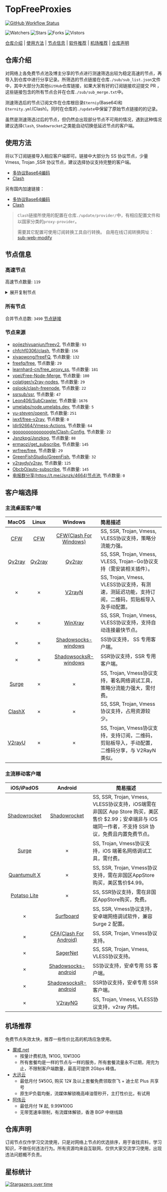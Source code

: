 # TopFreeProxies
[![GitHub Workflow Status](https://img.shields.io/github/workflow/status/alanbobs999/topfreeproxies/sub_merge?label=sub_merge)](https://github.com/alanbobs999/TopFreeProxies/actions/workflows/sub_merge.yml) 

![Watchers](https://img.shields.io/github/watchers/alanbobs999/topfreeproxies) ![Stars](https://img.shields.io/github/stars/alanbobs999/topfreeproxies) ![Forks](https://img.shields.io/github/forks/alanbobs999/topfreeproxies) ![Vistors](https://visitor-badge.laobi.icu/badge?page_id=alanbobs999.topfreeproxies)

[仓库介绍](https://github.com/alanbobs999/TopFreeProxies#仓库介绍) | [使用方法](https://github.com/alanbobs999/TopFreeProxies#使用方法) | [节点信息](https://github.com/alanbobs999/TopFreeProxies#节点信息) | [软件推荐](https://github.com/alanbobs999/TopFreeProxies#客户端选择) | [机场推荐](https://github.com/alanbobs999/TopFreeProxies#机场推荐) | [仓库声明](https://github.com/alanbobs999/TopFreeProxies#仓库声明)

## 仓库介绍
对网络上各免费节点池及博主分享的节点进行测速筛选出较为稳定高速的节点，再导入到仓库中进行分享记录。所筛选的节点链接在仓库`./sub/sub_list.json`文件中，其中大部分为其他`GitHub`仓库链接，如果大家有好的订阅链接欢迎提交 PR ，这些链接包含的所有节点合并在仓库`./sub/sub_merge.txt`中。

测速筛选后的节点订阅文件在仓库根目录`Eterniy`(Base64)和`Eternity.yml`(Clash)。同时在仓库的`./update`中保留了原始节点链接的的记录。

虽然是测速筛选过后的节点，但仍然会出现部分节点不可用的情况，遇到这种情况建议选择`Clash`, `Shadowrocket`之类能自动切换低延迟节点的客户端。

## 使用方法
将以下订阅链接导入相应客户端即可。链接中大部分为 SS 协议节点，少量 Vmess, Trojan ,SSR 协议节点，建议选择协议支持完整的客户端。

- [多协议Base64编码](https://raw.githubusercontent.com/alanbobs999/TopFreeProxies/master/Eternity)
- [Clash](https://raw.githubusercontent.com/alanbobs999/TopFreeProxies/master/Eternity.yml)

另有国内加速链接：

- [多协议Base64编码](https://raw.fastgit.org/alanbobs999/TopFreeProxies/master/Eternity)
- [Clash](https://raw.fastgit.org/alanbobs999/TopFreeProxies/master/Eternity.yml)

>`Clash`链接所使用的配置在仓库`./update/provider/`中，有相应配置文件和以国家分类的`proxy-provider`。
>
>需要其它配置可使用订阅转换工具自行转换。
>自用在线订阅转换网址：[sub-web-modify](https://sub.v1.mk/)

## 节点信息
### 高速节点
高速节点数量: `119`
<details>
  <summary>展开复制节点</summary>

    vmess://ew0KICAidiI6ICIyIiwNCiAgInBzIjogIkBTU1JTVUItVjA0LeS7mOi0ueaOqOiNkDpzdW8ueXQvc3Nyc3ViIiwNCiAgImFkZCI6ICIxMDQuMTY2LjEzNS4xMCIsDQogICJwb3J0IjogIjQ0MyIsDQogICJpZCI6ICJhYmE1MGRkNC01NDg0LTNiMDUtYjE0YS00NjYxY2FmODYyZDUiLA0KICAiYWlkIjogIjQiLA0KICAic2N5IjogImF1dG8iLA0KICAibmV0IjogIndzIiwNCiAgInR5cGUiOiAibm9uZSIsDQogICJob3N0IjogImFoZGFlcGg4LmNvbSIsDQogICJwYXRoIjogIi93cyIsDQogICJ0bHMiOiAidGxzIiwNCiAgInNuaSI6ICIiDQp9
    vmess://ew0KICAidiI6ICIyIiwNCiAgInBzIjogIkBTU1JTVUItVjE1LeS7mOi0ueaOqOiNkDpzdW8ueXQvc3Nyc3ViIiwNCiAgImFkZCI6ICJhaGRhZXBoOC5jb20iLA0KICAicG9ydCI6ICI0NDMiLA0KICAiaWQiOiAiYWJhNTBkZDQtNTQ4NC0zYjA1LWIxNGEtNDY2MWNhZjg2MmQ1IiwNCiAgImFpZCI6ICI0IiwNCiAgInNjeSI6ICJhdXRvIiwNCiAgIm5ldCI6ICJ3cyIsDQogICJ0eXBlIjogIm5vbmUiLA0KICAiaG9zdCI6ICJhaGRhZXBoOC5jb20iLA0KICAicGF0aCI6ICIvd3MiLA0KICAidGxzIjogInRscyIsDQogICJzbmkiOiAiIg0KfQ==
    vmess://ew0KICAidiI6ICIyIiwNCiAgInBzIjogIkBTU1JTVUIt5L+E572X5pavVjAxLeS7mOi0ueaOqOiNkDpkbGoudGYvc3Nyc3ViIiwNCiAgImFkZCI6ICJ2MS5zc3JzdWIuY29tIiwNCiAgInBvcnQiOiAiODQ0MyIsDQogICJpZCI6ICJiN2M3MGRmMy1mOTJmLTQ4MDAtYThlMS02N2U2ZGM4MzMyNTYiLA0KICAiYWlkIjogIjAiLA0KICAic2N5IjogImF1dG8iLA0KICAibmV0IjogIndzIiwNCiAgInR5cGUiOiAibm9uZSIsDQogICJob3N0IjogInYxLnNzcnN1Yi5jb20iLA0KICAicGF0aCI6ICIvc3Nyc3ViIiwNCiAgInRscyI6ICJ0bHMiLA0KICAic25pIjogIiINCn0=
    vmess://ew0KICAidiI6ICIyIiwNCiAgInBzIjogIkBTU1JTVUIt5L+E572X5pavVjAzLeS7mOi0ueaOqOiNkDpkbGoudGYvc3Nyc3ViIiwNCiAgImFkZCI6ICJ2My5zc3JzdWIuY29tIiwNCiAgInBvcnQiOiAiODQ0MyIsDQogICJpZCI6ICJiN2M3MGRmMy1mOTJmLTQ4MDAtYThlMS02N2U2ZGM4MzMyNTYiLA0KICAiYWlkIjogIjAiLA0KICAic2N5IjogImF1dG8iLA0KICAibmV0IjogIndzIiwNCiAgInR5cGUiOiAibm9uZSIsDQogICJob3N0IjogInYzLnNzcnN1Yi5jb20iLA0KICAicGF0aCI6ICIvc3Nyc3ViIiwNCiAgInRscyI6ICJ0bHMiLA0KICAic25pIjogIiINCn0=
    trojan://5d1ab994-348c-3a3e-8947-ce7e9dfeee25@s1.lg-blpop.wds-dsa.com:19700?allowInsecure=0&sni=download.soloxxy.com#%3cabout%3a%40freeyule%3e
    vmess://ew0KICAidiI6ICIyIiwNCiAgInBzIjogIjhkdS5zaG9wIiwNCiAgImFkZCI6ICJ2NS5zc3JzdWIuY29tIiwNCiAgInBvcnQiOiAiODQ0MyIsDQogICJpZCI6ICJiN2M3MGRmMy1mOTJmLTQ4MDAtYThlMS02N2U2ZGM4MzMyNTYiLA0KICAiYWlkIjogIjAiLA0KICAic2N5IjogImF1dG8iLA0KICAibmV0IjogIndzIiwNCiAgInR5cGUiOiAibm9uZSIsDQogICJob3N0IjogInY1LnNzcnN1Yi5jb20iLA0KICAicGF0aCI6ICIvc3Nyc3ViIiwNCiAgInRscyI6ICJ0bHMiLA0KICAic25pIjogIiINCn0=
    vmess://ew0KICAidiI6ICIyIiwNCiAgInBzIjogIjhkdS5zaG9wIiwNCiAgImFkZCI6ICJoYXguaGF4MDEudGsiLA0KICAicG9ydCI6ICI0NDMiLA0KICAiaWQiOiAiZTJlMDczY2UtYzFkNC00M2VkLTg5ZjUtY2E5Nzg1MDc1NDhhIiwNCiAgImFpZCI6ICIwIiwNCiAgInNjeSI6ICJhdXRvIiwNCiAgIm5ldCI6ICJ3cyIsDQogICJ0eXBlIjogIm5vbmUiLA0KICAiaG9zdCI6ICJoYXguaGF4MDEudGsiLA0KICAicGF0aCI6ICIvIiwNCiAgInRscyI6ICJ0bHMiLA0KICAic25pIjogIiINCn0=
    trojan://5d1ab994-348c-3a3e-8947-ce7e9dfeee25@s1.lg-blpop.wds-dsa.com:19601?allowInsecure=0&sni=download.soloxxy.com#America+02
    trojan://36ebefac5a3ef0-b4ab-11eb-b65e-1239d0255272@ca-trojan.bonds.id:443?allowInsecure=1#CA-Openit.ml
    ss://YWVzLTI1Ni1jZmI6S25KR2FkM0ZxVHZqcWJhWA@185.126.116.125:9014#CH-Openit.ml
    ss://Y2hhY2hhMjAtaWV0Zi1wb2x5MTMwNTpvcTdIc3gwMEc0@hk-s-route.teacher2060.com:603#CN_8du.shop
    ss://Y2hhY2hhMjAtaWV0Zi1wb2x5MTMwNTpvcTdIc3gwMEc0@jp-s-route.teacher2060.com:601#CN_8du.shop
    ss://YWVzLTEyOC1jZmI6UWF6RWRjVGdiMTU5QCQq@14.29.124.168:25256#CN_8du.shop
    ss://YWVzLTEyOC1jZmI6UWF6RWRjVGdiMTU5QCQq@14.29.124.168:25218#CN_8du.shop
    ss://YWVzLTEyOC1jZmI6UWF6RWRjVGdiMTU5QCQq@14.29.124.168:25266#CN_8du.shop
    ss://YWVzLTEyOC1jZmI6UWF6RWRjVGdiMTU5QCQq@14.29.124.168:25210#CN_8du.shop
    ss://Y2hhY2hhMjAtaWV0Zi1wb2x5MTMwNTpvcTdIc3gwMEc0@sg-s-route.teacher2060.com:602#CN_8du.shop
    ss://YWVzLTEyOC1jZmI6UWF6RWRjVGdiMTU5QCQq@14.29.124.168:25220#CN_8du.shop
    ss://YWVzLTEyOC1jZmI6UWF6RWRjVGdiMTU5QCQq@14.29.124.168:25252#CN_8du.shop
    ss://YWVzLTEyOC1jZmI6UWF6RWRjVGdiMTU5QCQq@14.29.124.168:25279#CN_8du.shop
    trojan://a170b44c2dfac9e6@106.75.233.91:3389?allowInsecure=1#CN_8du.shop
    trojan://a170b44c2dfac9e6@106.75.154.24:3389?allowInsecure=1#CN_8du.shop
    trojan://a170b44c2dfac9e6@120.232.192.250:3384?allowInsecure=1#CN_8du.shop
    trojan://a170b44c2dfac9e6@123.59.87.29:3389?allowInsecure=1#CN_8du.shop
    trojan://a170b44c2dfac9e6@106.75.168.104:3389?allowInsecure=1#CN_8du.shop
    trojan://a170b44c2dfac9e6@120.132.50.158:3389?allowInsecure=1#CN_8du.shop
    trojan://316b40c0-0dab-4ea1-9666-ac1658b033b2@s1.upyun.online:12340?allowInsecure=1#CN_8du.shop
    trojan://edf497f40f71aeeb@117.50.106.86:3389?allowInsecure=1#CN_8du.shop
    trojan://a170b44c2dfac9e6@123.59.72.193:3389?allowInsecure=1#CN_8du.shop
    trojan://5d1ab994-348c-3a3e-8947-ce7e9dfeee25@s1.lg-blpop.wds-dsa.com:19710?allowInsecure=1&sni=download.soloxxy.com#CN-Openit.ml
    ss://YWVzLTEyOC1jZmI6UWF6RWRjVGdiMTU5QCQq@14.29.124.168:25217#CN-Openit.ml
    vmess://ew0KICAidiI6ICIyIiwNCiAgInBzIjogIkNOLU9wZW5pdC5tbCIsDQogICJhZGQiOiAiNDkuMjM0LjE1OC4xNCIsDQogICJwb3J0IjogIjEwOTA5IiwNCiAgImlkIjogImMzMDgyZTZmLTM3YjItNDFiNi1iNDBhLTEwNjNiYzhlMjg1MyIsDQogICJhaWQiOiAiMCIsDQogICJzY3kiOiAiYXV0byIsDQogICJuZXQiOiAidGNwIiwNCiAgInR5cGUiOiAibm9uZSIsDQogICJob3N0IjogInNuaS5nenkwMDIueHl6IiwNCiAgInBhdGgiOiAiLyIsDQogICJ0bHMiOiAiIiwNCiAgInNuaSI6ICIiDQp9
    vmess://ew0KICAidiI6ICIyIiwNCiAgInBzIjogIkNOLU9wZW5pdC5tbCIsDQogICJhZGQiOiAiMTE5LjE0Ny4yMC4yMzYiLA0KICAicG9ydCI6ICIzODcwMSIsDQogICJpZCI6ICI3OTM4NjY4NS0xNmRhLTMyN2MtOWUxNC1hYTZkNzAyZDg2YmMiLA0KICAiYWlkIjogIjEiLA0KICAic2N5IjogImF1dG8iLA0KICAibmV0IjogIndzIiwNCiAgInR5cGUiOiAibm9uZSIsDQogICJob3N0IjogImluZ3Jlc3MtaTEub25lYm94Ni5vcmciLA0KICAicGF0aCI6ICIvaGxzL2NjdHY1cGhkLm0zdTgiLA0KICAidGxzIjogIiIsDQogICJzbmkiOiAiIg0KfQ==
    ss://YWVzLTEyOC1nY206MTJlOWY1ZjgtZTA4Ny00ZGZiLThjYWItZmU4ZjAyZTUzYzVk@centralchina1.cloudlink123.com:37003#CN-Openit.ml
    trojan://SfobRIcergHchqBFzzua@hk-hkg-shhk-001-tr.cdn.savoy.click:20089?allowInsecure=1#CN-Openit.ml
    trojan://5d1ab994-348c-3a3e-8947-ce7e9dfeee25@s1.lg-blpop.wds-dsa.com:19606?allowInsecure=1&sni=download.soloxxy.com#CN-Openit.ml
    ss://YWVzLTI1Ni1jZmI6WnBORERLUnU5TWFnTnZhZg@152.89.210.84:9015#-GB-0415-%e6%81%a2%e5%a4%8d%e6%9b%b4%e6%96%b0
    ss://YWVzLTI1Ni1jZmI6OVh3WXlac0s4U056UUR0WQ@152.89.210.84:9059#-GB-0415-%e6%81%a2%e5%a4%8d%e6%9b%b4%e6%96%b0
    ss://YWVzLTI1Ni1jZmI6Qk5tQVhYeEFIWXBUUmR6dQ@152.89.210.84:9020#-GB-0415-%e6%81%a2%e5%a4%8d%e6%9b%b4%e6%96%b0
    trojan://283695dc-fcc8-11ea-8684-f23c913c8d2b@api.tcpbbr.net:443?allowInsecure=1#HK-Openit.ml
    trojan://5a3d9b78-cb5b-11ea-82ef-f23c9164ca5d@ssl.tcpbbr.net:443?allowInsecure=1#HK-Openit.ml
    trojan://3b43ffda-8b5c-3480-87f9-d4b069d7457a@s47.s2022.xyz:23498?allowInsecure=1#HK-Openit.ml
    trojan://3b43ffda-8b5c-3480-87f9-d4b069d7457a@s255.s2022.xyz:28420?allowInsecure=1#HK-Openit.ml
    trojan://5c7b33c6-6d83-11eb-b77b-f23c913c8d2b@api.tcpbbr.net:443?allowInsecure=1#HK-Openit.ml
    trojan://5d1ab994-348c-3a3e-8947-ce7e9dfeee25@s1.lg-blpop.wds-dsa.com:19701?allowInsecure=0&sni=download.soloxxy.com#Hong+Kong+02
    trojan://5d1ab994-348c-3a3e-8947-ce7e9dfeee25@s1.lg-blpop.wds-dsa.com:19702?allowInsecure=0&sni=download.soloxxy.com#Hong+Kong+03
    trojan://8d4ab0f0-79be-11eb-be0b-1239d0255272@id2-trojan.bonds.id:443?allowInsecure=1#ID-Openit.ml
    trojan://5d1ab994-348c-3a3e-8947-ce7e9dfeee25@s1.lg-blpop.wds-dsa.com:19607?allowInsecure=0&sni=download.soloxxy.com#Japan+03
    trojan://share.mjj-home.com@tw.softbank.mjj-home.com:443?allowInsecure=1#JP-Openit.ml
    trojan://82a115db-6e59-4319-9730-8f5638908d59YWVzLTI1Ni1nY2023115_5a451f03@tky3.ssgnode.ga:443?allowInsecure=1#JP-Openit.ml
    trojan://bcYWVzLTI1Ni1nY206Q1VuZFNabll23115_5a451f03@tky3.ssgnode.ga:443?allowInsecure=1&sni=tky3.ssgnode.ga#JP-Openit.ml
    trojan://7x42LetRa0@106.180.225.69:1443?allowInsecure=1#JP-Openit.ml
    trojan://lWNFc1RmRBNk5NQU5KSnga3fa58ac5a3ef0-b4ab-11eb-b65e-1239d0255272@tky3.ssgnode.ga:443?allowInsecure=1#JP-Openit.ml
    trojan://9c822f05-cfdc-479a-9534-60f3d4127435@jgwcc2.gaox.ml:443?allowInsecure=1&sni=jgwcc2.gaox.ml#KR-Openit.ml
    ssr://MjEzLjE4My41My4yMDA6OTAxNTpvcmlnaW46YWVzLTI1Ni1jZmI6cGxhaW46V25CT1JFUkxVblU1VFdGblRuWmhaZy8_cmVtYXJrcz1URlJmT1RZeUlIdzFNaTQwTVUxaSZwcm90b3BhcmFtPSZvYmZzcGFyYW09Jmdyb3VwPVUxTlNVSEp2ZG1sa1pYSQ
    ssr://MjEzLjE4My41My4yMDA6OTA4ODpvcmlnaW46YWVzLTI1Ni1jZmI6cGxhaW46WmpodWNFdG5UbnBrYTNOek1ubDBiZy8_cmVtYXJrcz1URlJmT1RjNElIdzFOUzQyTmsxaSZwcm90b3BhcmFtPSZvYmZzcGFyYW09Jmdyb3VwPVUxTlNVSEp2ZG1sa1pYSQ
    ssr://MjEzLjE4My41My4xNzc6OTAwODpvcmlnaW46YWVzLTI1Ni1jZmI6cGxhaW46ZVRsV1ZWSjVUbnBLVjA1U1dVVkhVUS8_cmVtYXJrcz1URlJmT1RnM0lIdzFNeTR5TTAxaSZwcm90b3BhcmFtPSZvYmZzcGFyYW09Jmdyb3VwPVUxTlNVSEp2ZG1sa1pYSQ
    ss://YWVzLTI1Ni1jZmI6WkVUNTlMRjZEdkNDOEtWdA@213.183.51.172:9005#-NL-0416%e8%8a%82%e7%82%b9+14%3a00-1
    ss://YWVzLTI1Ni1jZmI6ZGFGWWFncURkQmRBNlZUWA@213.183.51.172:9073#-NL-0416%e8%8a%82%e7%82%b9+14%3a00-15
    ss://YWVzLTI1Ni1jZmI6VWtYUnNYdlI2YnVETUcyWQ@213.183.51.171:9001#-NL-0416%e8%8a%82%e7%82%b9+14%3a00-2
    ss://YWVzLTI1Ni1jZmI6cnBnYk5uVTlyRERVNGFXWg@213.183.51.171:9094#-NL-0416%e8%8a%82%e7%82%b9+14%3a00-20
    ss://YWVzLTI1Ni1jZmI6YmY3djMzNEtLRFYzWURoSA@213.183.51.171:9070#-NL-0416%e8%8a%82%e7%82%b9+14%3a00-36
    ss://YWVzLTI1Ni1jZmI6RVhOM1MzZVFwakU3RUp1OA@213.183.51.172:9027#-NL-0416%e8%8a%82%e7%82%b9+14%3a00-5
    ss://YWVzLTI1Ni1jZmI6dWVMWFZrdmg0aGNraEVyUQ@213.183.51.172:9060#-NL-0416%e8%8a%82%e7%82%b9+14%3a00-51
    ss://YWVzLTI1Ni1jZmI6QndjQVVaazhoVUZBa0RHTg@213.183.51.171:9031#-NL-0416%e8%8a%82%e7%82%b9+14%3a00-64
    ss://YWVzLTI1Ni1jZmI6VTZxbllSaGZ5RG1uOHNnbg@217.30.10.67:9041#PL_8du.shop
    ss://YWVzLTI1Ni1jZmI6YmY3djMzNEtLRFYzWURoSA@217.30.10.68:9070#PL_8du.shop
    ss://YWVzLTI1Ni1jZmI6YUxwUXRmRVplNDQ1UXlIaw@217.30.10.68:9098#PL_8du.shop
    ss://YWVzLTI1Ni1jZmI6Qk5tQVhYeEFIWXBUUmR6dQ@217.30.10.65:9020#PL_8du.shop
    vmess://ew0KICAidiI6ICIyIiwNCiAgInBzIjogIlJlbGF5X/Cfh6jwn4ezQ04t8J+HqPCfh6ZDQV8xMCIsDQogICJhZGQiOiAiaW4tdjEuc2RnZG4uY29tIiwNCiAgInBvcnQiOiAiNTAyMDUiLA0KICAiaWQiOiAiYjE0NzhlMjQtNDkxNi0zYWJlLThmMTctMTU5MzEwMTJlY2JlIiwNCiAgImFpZCI6ICIxIiwNCiAgInNjeSI6ICJhdXRvIiwNCiAgIm5ldCI6ICJ3cyIsDQogICJ0eXBlIjogIm5vbmUiLA0KICAiaG9zdCI6ICJ0ZWxlZ3JhbS5jaGFubmVsLnJpcGFvamllZGlhbiIsDQogICJwYXRoIjogIi9obHMvY2N0djVwaGQubTN1OCIsDQogICJ0bHMiOiAiIiwNCiAgInNuaSI6ICIiDQp9
    vmess://ew0KICAidiI6ICIyIiwNCiAgInBzIjogIlJlbGF5X/Cfh6jwn4ezQ04t8J+HqPCfh6ZDQV8xMyIsDQogICJhZGQiOiAiaW4tdjEuc2RnZG4uY29tIiwNCiAgInBvcnQiOiAiNTAyMDYiLA0KICAiaWQiOiAiYjE0NzhlMjQtNDkxNi0zYWJlLThmMTctMTU5MzEwMTJlY2JlIiwNCiAgImFpZCI6ICIxIiwNCiAgInNjeSI6ICJhdXRvIiwNCiAgIm5ldCI6ICJ3cyIsDQogICJ0eXBlIjogIm5vbmUiLA0KICAiaG9zdCI6ICJ0ZWxlZ3JhbS5jaGFubmVsLnAycHNoYXJpbmciLA0KICAicGF0aCI6ICIvaGxzL2NjdHY1cGhkLm0zdTgiLA0KICAidGxzIjogIiIsDQogICJzbmkiOiAiIg0KfQ==
    vmess://ew0KICAidiI6ICIyIiwNCiAgInBzIjogIlJlbGF5X/Cfh6jwn4ezQ04t8J+HqPCfh6ZDQV8xMyIsDQogICJhZGQiOiAiaW4tdjEuc2RnZG4uY29tIiwNCiAgInBvcnQiOiAiNTAyMDciLA0KICAiaWQiOiAiYjE0NzhlMjQtNDkxNi0zYWJlLThmMTctMTU5MzEwMTJlY2JlIiwNCiAgImFpZCI6ICIxIiwNCiAgInNjeSI6ICJhdXRvIiwNCiAgIm5ldCI6ICJ3cyIsDQogICJ0eXBlIjogIm5vbmUiLA0KICAiaG9zdCI6ICJpbi12MS5zZGdkbi5jb20iLA0KICAicGF0aCI6ICIvaGxzL2NjdHY1cGhkLm0zdTgiLA0KICAidGxzIjogIiIsDQogICJzbmkiOiAiIg0KfQ==
    vmess://ew0KICAidiI6ICIyIiwNCiAgInBzIjogIlJlbGF5X/Cfh6jwn4ezQ04t8J+HqPCfh6ZDQV8xNyIsDQogICJhZGQiOiAiaW4tdjEuc2RnZG4uY29tIiwNCiAgInBvcnQiOiAiNTA3MDEiLA0KICAiaWQiOiAiYjE0NzhlMjQtNDkxNi0zYWJlLThmMTctMTU5MzEwMTJlY2JlIiwNCiAgImFpZCI6ICIxIiwNCiAgInNjeSI6ICJhdXRvIiwNCiAgIm5ldCI6ICJ3cyIsDQogICJ0eXBlIjogIm5vbmUiLA0KICAiaG9zdCI6ICJ0ZWxlZ3JhbS5jaGFubmVsLnJpcGFvamllZGlhbiIsDQogICJwYXRoIjogIi9obHMvY2N0djVwaGQubTN1OCIsDQogICJ0bHMiOiAiIiwNCiAgInNuaSI6ICIiDQp9
    vmess://ew0KICAidiI6ICIyIiwNCiAgInBzIjogIlJlbGF5X/Cfh6jwn4ezQ04t8J+HuvCfh7hVU18xMCIsDQogICJhZGQiOiAiaW4tdjEuc2RnZG4uY29tIiwNCiAgInBvcnQiOiAiNTA0MDEiLA0KICAiaWQiOiAiYjE0NzhlMjQtNDkxNi0zYWJlLThmMTctMTU5MzEwMTJlY2JlIiwNCiAgImFpZCI6ICIxIiwNCiAgInNjeSI6ICJhdXRvIiwNCiAgIm5ldCI6ICJ3cyIsDQogICJ0eXBlIjogIm5vbmUiLA0KICAiaG9zdCI6ICJpbi12MS5zZGdkbi5jb20iLA0KICAicGF0aCI6ICIvaGxzL2NjdHY1cGhkLm0zdTgiLA0KICAidGxzIjogIiIsDQogICJzbmkiOiAiIg0KfQ==
    vmess://ew0KICAidiI6ICIyIiwNCiAgInBzIjogIlJlbGF5X+e+juWbvS1fMjA2MSIsDQogICJhZGQiOiAiMTM4LjE5Ny4yMzYuNzciLA0KICAicG9ydCI6ICI0NDMiLA0KICAiaWQiOiAiMzU3OTQzNmMtYjM3ZS0xMWViLTg1MjktMDI0MmFjMTMwMDAzIiwNCiAgImFpZCI6ICIwIiwNCiAgInNjeSI6ICJhdXRvIiwNCiAgIm5ldCI6ICJ3cyIsDQogICJ0eXBlIjogIm5vbmUiLA0KICAiaG9zdCI6ICIxMzguMTk3LjIzNi43NyIsDQogICJwYXRoIjogIi9yYXkiLA0KICAidGxzIjogInRscyIsDQogICJzbmkiOiAiIg0KfQ==
    vmess://ew0KICAidiI6ICIyIiwNCiAgInBzIjogIlJlbGF5X+e+juWbvS1fMjI5MCIsDQogICJhZGQiOiAiMTcyLjY3LjY4LjU4IiwNCiAgInBvcnQiOiAiNDQzIiwNCiAgImlkIjogImYyZjU3OGU0LTY5MmQtNDBiNS1hZjk5LTlmMWRkNzEyZWIzMiIsDQogICJhaWQiOiAiMCIsDQogICJzY3kiOiAiYXV0byIsDQogICJuZXQiOiAid3MiLA0KICAidHlwZSI6ICJub25lIiwNCiAgImhvc3QiOiAieGMxLnYycmllLnBwLnVhIiwNCiAgInBhdGgiOiAiL3NodWllciIsDQogICJ0bHMiOiAidGxzIiwNCiAgInNuaSI6ICIiDQp9
    vmess://ew0KICAidiI6ICIyIiwNCiAgInBzIjogIlJlbGF5X+aWsOWKoOWdoS1fODcwIiwNCiAgImFkZCI6ICIxMjguMTk5LjEzMS45MSIsDQogICJwb3J0IjogIjQxOTc2IiwNCiAgImlkIjogIjVkYjA3YmQwLWUzOTItNDVhNC1hZDczLTQ2NjNiNGI1OTE1NSIsDQogICJhaWQiOiAiMCIsDQogICJzY3kiOiAiYXV0byIsDQogICJuZXQiOiAid3MiLA0KICAidHlwZSI6ICJub25lIiwNCiAgImhvc3QiOiAiIiwNCiAgInBhdGgiOiAiLyIsDQogICJ0bHMiOiAiIiwNCiAgInNuaSI6ICIiDQp9
    vmess://ew0KICAidiI6ICIyIiwNCiAgInBzIjogIlJlbGF5X+S4reWbvS3liqDmi7/lpKdfNDgyIiwNCiAgImFkZCI6ICJpbi12MS5zZGdkbi5jb20iLA0KICAicG9ydCI6ICI1MDcwMSIsDQogICJpZCI6ICJiMTQ3OGUyNC00OTE2LTNhYmUtOGYxNy0xNTkzMTAxMmVjYmUiLA0KICAiYWlkIjogIjEiLA0KICAic2N5IjogImF1dG8iLA0KICAibmV0IjogIndzIiwNCiAgInR5cGUiOiAibm9uZSIsDQogICJob3N0IjogImluLXYxLnNkZ2RuLmNvbSIsDQogICJwYXRoIjogIi9obHMvY2N0djVwaGQubTN1OCIsDQogICJ0bHMiOiAiIiwNCiAgInNuaSI6ICIiDQp9
    vmess://ew0KICAidiI6ICIyIiwNCiAgInBzIjogIlJlbGF5X+S4reWbvS3liqDmi7/lpKdfNDkyIiwNCiAgImFkZCI6ICJpbi12MS5zZGdkbi5jb20iLA0KICAicG9ydCI6ICI1MDIwNSIsDQogICJpZCI6ICJiMTQ3OGUyNC00OTE2LTNhYmUtOGYxNy0xNTkzMTAxMmVjYmUiLA0KICAiYWlkIjogIjEiLA0KICAic2N5IjogImF1dG8iLA0KICAibmV0IjogIndzIiwNCiAgInR5cGUiOiAibm9uZSIsDQogICJob3N0IjogImluLXYxLnNkZ2RuLmNvbSIsDQogICJwYXRoIjogIi9obHMvY2N0djVwaGQubTN1OCIsDQogICJ0bHMiOiAiIiwNCiAgInNuaSI6ICIiDQp9
    vmess://ew0KICAidiI6ICIyIiwNCiAgInBzIjogIlJVIiwNCiAgImFkZCI6ICIzMzF0dy5mYW5zOC54eXoiLA0KICAicG9ydCI6ICI0NDMiLA0KICAiaWQiOiAiNWM3MGRhNWQtZTY0MS0zYmY4LWI3ZGMtNWJhYmQ4NDNmZjNjIiwNCiAgImFpZCI6ICIyIiwNCiAgInNjeSI6ICJhdXRvIiwNCiAgIm5ldCI6ICJ3cyIsDQogICJ0eXBlIjogIm5vbmUiLA0KICAiaG9zdCI6ICIzMzF0dy5mYW5zOC54eXoiLA0KICAicGF0aCI6ICIvcmF5IiwNCiAgInRscyI6ICJ0bHMiLA0KICAic25pIjogIiINCn0=
    ss://YWVzLTI1Ni1jZmI6cnBnYk5uVTlyRERVNGFXWg@213.183.53.200:9094#RU-Openit.ml
    ss://YWVzLTI1Ni1jZmI6ZGFGWWFncURkQmRBNlZUWA@213.183.53.200:9073#RU-Openit.ml
    ss://YWVzLTI1Ni1jZmI6d2pUdWdYM1p0SE1COWMzWg@213.183.53.200:9057#RU-Openit.ml
    ss://YWVzLTI1Ni1jZmI6Z1lDWVhma1VRRXMyVGFKUQ@213.183.53.200:9038#RU-Openit.ml
    trojan://a3fa58b581353bb375d2ddad0f327938@184.168.127.50:443?allowInsecure=1#SG-Openit.ml
    trojan://5c5ceb40-902b-11eb-945a-1239d0255272@sg1-trojan.bonds.id:443?allowInsecure=1#SG-Openit.ml
    vmess://ew0KICAidiI6ICIyIiwNCiAgInBzIjogIlNHLU9wZW5pdC5tbCIsDQogICJhZGQiOiAidjItMy5nb2RsaWdodC54eXoiLA0KICAicG9ydCI6ICIzOTI3MyIsDQogICJpZCI6ICI2YTUyZjI1OS00MzY3LTQ2OGMtYTgyOC03YjgyODNjMmYwNTkiLA0KICAiYWlkIjogIjAiLA0KICAic2N5IjogImF1dG8iLA0KICAibmV0IjogIndzIiwNCiAgInR5cGUiOiAibm9uZSIsDQogICJob3N0IjogInYyLTMuZ29kbGlnaHQueHl6IiwNCiAgInBhdGgiOiAiL2Y0NTM2MTQ2NWoxNzUiLA0KICAidGxzIjogInRscyIsDQogICJzbmkiOiAiIg0KfQ==
    trojan://97fdf760-7bbf-11eb-8e14-1239d0255272@sg3-trojan.bonds.id:443?allowInsecure=1#SG-Openit.ml
    trojan://5d1ab994-348c-3a3e-8947-ce7e9dfeee25@s1.lg-blpop.wds-dsa.com:19705?allowInsecure=0&sni=download.soloxxy.com#Singapore+01
    trojan://5d1ab994-348c-3a3e-8947-ce7e9dfeee25@s1.lg-blpop.wds-dsa.com:19610?allowInsecure=0&sni=download.soloxxy.com#South+Korea+01
    trojan://5d1ab994-348c-3a3e-8947-ce7e9dfeee25@s1.lg-blpop.wds-dsa.com:19611?allowInsecure=0&sni=download.soloxxy.com#South+Korea+02
    trojan://5eaea1b9-b977-3391-b7cb-370addb40ce2@t2.doggogogo.top:50207?allowInsecure=1&sni=sni.gzy002.xyz#T.07.%e6%b3%95%e5%9b%bd.%e4%b8%ad%e7%bb%a72
    trojan://5eaea1b9-b977-3391-b7cb-370addb40ce2@cscu.wecanfly.top:50207?allowInsecure=1&sni=sni.gzy002.xyz#T.07.%e6%b3%95%e5%9b%bd.%e4%b8%ad%e7%bb%a73
    trojan://5d1ab994-348c-3a3e-8947-ce7e9dfeee25@s1.lg-blpop.wds-dsa.com:19711?allowInsecure=0&sni=download.soloxxy.com#Taiwan+02
    ss://YWVzLTEyOC1jZmI6UWF6RWRjVGdiMTU5QCQq@14.29.124.168:25238#tg%40nfeng6+196
    ss://YWVzLTEyOC1jZmI6UWF6RWRjVGdiMTU5QCQq@14.29.124.168:25219#tg%40nfeng6%2b190
    ss://YWVzLTEyOC1jZmI6UWF6RWRjVGdiMTU5QCQq@14.29.124.168:25283#tg%40nfeng6%2b192
    ss://YWVzLTEyOC1jZmI6UWF6RWRjVGdiMTU5QCQq@14.29.124.168:25294#tg%40nfeng6%2b194
    ss://YWVzLTEyOC1jZmI6UWF6RWRjVGdiMTU5QCQq@14.29.124.168:25247#tg%40nfeng6%2b200
    ss://YWVzLTEyOC1jZmI6UWF6RWRjVGdiMTU5QCQq@14.29.124.168:25295#tg%40nfeng6%2b202
    ss://YWVzLTEyOC1jZmI6UWF6RWRjVGdiMTU5QCQq@14.29.124.168:25297#tg%40nfeng6%2b206
    vmess://ew0KICAidiI6ICIyIiwNCiAgInBzIjogIlRXIiwNCiAgImFkZCI6ICIzMzB0dy5mYW5zOC54eXoiLA0KICAicG9ydCI6ICI0NDMiLA0KICAiaWQiOiAiNWM3MGRhNWQtZTY0MS0zYmY4LWI3ZGMtNWJhYmQ4NDNmZjNjIiwNCiAgImFpZCI6ICIyIiwNCiAgInNjeSI6ICJhdXRvIiwNCiAgIm5ldCI6ICJ3cyIsDQogICJ0eXBlIjogIm5vbmUiLA0KICAiaG9zdCI6ICIzMzB0dy5mYW5zOC54eXoiLA0KICAicGF0aCI6ICIvcmF5IiwNCiAgInRscyI6ICJ0bHMiLA0KICAic25pIjogIiINCn0=
    trojan://a170b44c2dfac9e6@60.249.3.125:3389?allowInsecure=1#TW_8du.shop
    trojan://283695dc-fcc8-11ea-8684-f23c913c8d2b@tw.tcpbbr.net:443?allowInsecure=1#TW-Openit.ml
    trojan://b155c2a4-ee79-11eb-a8bf-f23c91cfbbc9@tw.tcpbbr.net:443?allowInsecure=1#TW-Openit.ml
    vmess://ew0KICAidiI6ICIyIiwNCiAgInBzIjogIlVTXzhkdS5zaG9wIiwNCiAgImFkZCI6ICJoYXgyLmhheDAxLm1sIiwNCiAgInBvcnQiOiAiNDQzIiwNCiAgImlkIjogIjI1YWYwM2MzLTI3ZmYtNGMxNC1jMTQyLWFkNzY5NGVjNDJmOSIsDQogICJhaWQiOiAiMCIsDQogICJzY3kiOiAiYXV0byIsDQogICJuZXQiOiAid3MiLA0KICAidHlwZSI6ICJub25lIiwNCiAgImhvc3QiOiAiaGF4Mi5oYXgwMS5tbCIsDQogICJwYXRoIjogIi8iLA0KICAidGxzIjogInRscyIsDQogICJzbmkiOiAiIg0KfQ==
    trojan://18825786@v.9051246.xyz:443?allowInsecure=1#US-Openit.ml
    trojan://share.mjj-home.com@api.mjj-home.com:443?allowInsecure=1#US-Openit.ml
    trojan://sharecentretest@usd.scsevers.cf:443?allowInsecure=1#US-Openit.ml
    trojan://9b7195ba-f029-4d7d-a728-ece6e0fdc363@xioix.gq:443?allowInsecure=1#US-Openit.ml
    trojan://0ac65136-5962-49d6-91f0-138957f6dec9@us01.straycloud.icu:442?allowInsecure=1#US-Openit.ml
    vmess://ew0KICAidiI6ICIyIiwNCiAgInBzIjogIlVTLXYyY3Jvc3MuY29tIiwNCiAgImFkZCI6ICIyMDcuMjQ2Ljk0LjI4IiwNCiAgInBvcnQiOiAiNDIzODMiLA0KICAiaWQiOiAiNDc3M2RmZGMtOWM4NS00ODczLTg3MjAtY2U4Y2Y1Zjc0ZjdjIiwNCiAgImFpZCI6ICIwIiwNCiAgInNjeSI6ICJhdXRvIiwNCiAgIm5ldCI6ICJ0Y3AiLA0KICAidHlwZSI6ICJub25lIiwNCiAgImhvc3QiOiAiMjA3LjI0Ni45NC4yOCIsDQogICJwYXRoIjogIi9qNzVnMTQ2MXgiLA0KICAidGxzIjogIiIsDQogICJzbmkiOiAiIg0KfQ==
    trojan://316b40c0-0dab-4ea1-9666-ac1658b033b2@s2.upyun.online:12340?allowInsecure=1&sni=free.upyun.online#%e4%bb%98%e8%b4%b9%e9%ab%98%e9%80%9f%e8%8a%82%e7%82%b9%e8%b4%ad%e4%b9%b0%e7%bd%91%e5%9d%80%e2%86%93
    vmess://ew0KICAidiI6ICIyIiwNCiAgInBzIjogIuasp+a0siIsDQogICJhZGQiOiAiNDEyc2dzZy5mYW5zOC54eXoiLA0KICAicG9ydCI6ICI0NDMiLA0KICAiaWQiOiAiNWM3MGRhNWQtZTY0MS0zYmY4LWI3ZGMtNWJhYmQ4NDNmZjNjIiwNCiAgImFpZCI6ICIyIiwNCiAgInNjeSI6ICJhdXRvIiwNCiAgIm5ldCI6ICJ3cyIsDQogICJ0eXBlIjogIm5vbmUiLA0KICAiaG9zdCI6ICI0MTJzZ3NnLmZhbnM4Lnh5eiIsDQogICJwYXRoIjogIi9yYXkiLA0KICAidGxzIjogInRscyIsDQogICJzbmkiOiAiIg0KfQ==
    vmess://ew0KICAidiI6ICIyIiwNCiAgInBzIjogIuWAvuWfjuaegemAny50ay3kuK3lm70tT3Blbml0Lm1sIiwNCiAgImFkZCI6ICI0OS4yMzQuMTU4LjE0IiwNCiAgInBvcnQiOiAiMTA5MDkiLA0KICAiaWQiOiAiYzMwODJlNmYtMzdiMi00MWI2LWI0MGEtMTA2M2JjOGUyODUzIiwNCiAgImFpZCI6ICIwIiwNCiAgInNjeSI6ICJhdXRvIiwNCiAgIm5ldCI6ICJ0Y3AiLA0KICAidHlwZSI6ICJub25lIiwNCiAgImhvc3QiOiAid3d3Lml2cG5wcm8ubmV0IiwNCiAgInBhdGgiOiAiL2hscy9jY3R2NXBoZC5tM3U4IiwNCiAgInRscyI6ICIiLA0KICAic25pIjogIiINCn0=
    trojan://316b40c0-0dab-4ea1-9666-ac1658b033b2@s3.upyun.online:12340?allowInsecure=1&sni=free.upyun.online#%e5%85%a8%e7%90%83%e7%9b%b4%e8%bf%9e%e2%91%a2
    trojan://eb40a3f4-3b04-4a1c-993d-d71b44fee92c@rbmf.speedcncnforward3.tk:10004?allowInsecure=0#%e6%97%a5%e6%9c%ac%e8%8a%82%e7%82%b9(%e5%85%8d%e8%b4%b9)%e5%80%8d%e7%8e%870x%e4%b8%8d%e6%b6%88%e8%80%97%e6%b5%81%e9%87%8f)
    trojan://3b43ffda-8b5c-3480-87f9-d4b069d7457a@s228.s2022.xyz:42406?allowInsecure=1#%e9%a6%99%e6%b8%af_1_1%23228at599G_7
    trojan://3b43ffda-8b5c-3480-87f9-d4b069d7457a@s253.s2022.xyz:25221?allowInsecure=1#%e9%a6%99%e6%b8%af_1_2%23253at552G_10
    

</details>

### 所有节点
合并节点总数: `3490`
[节点链接](https://raw.githubusercontent.com/alanbobs999/TopFreeProxies/master/sub/sub_merge.txt)

### 节点来源
- [pojiezhiyuanjun/freev2](https://github.com/pojiezhiyuanjun/freev2), 节点数量: `93`
- [chfchf0306/clash](https://github.com/chfchf0306/clash), 节点数量: `156`
- [xiyaowong/freeFQ](https://github.com/xiyaowong/freeFQ), 节点数量: `132`
- [freefq/free](https://github.com/freefq/free), 节点数量: `29`
- [learnhard-cn/free_proxy_ss](https://github.com/learnhard-cn/free_proxy_ss), 节点数量: `181`
- [vpei/Free-Node-Merge](https://github.com/vpei/Free-Node-Merge), 节点数量: `100`
- [colatiger/v2ray-nodes](https://github.com/colatiger/v2ray-nodes), 节点数量: `29`
- [oslook/clash-freenode](https://github.com/oslook/clash-freenode), 节点数量: `22`
- [ssrsub/ssr](https://github.com/ssrsub/ssr), 节点数量: `47`
- [Leon406/SubCrawler](https://github.com/Leon406/SubCrawler), 节点数量: `1676`
- [umelabs/node.umelabs.dev](https://github.com/umelabs/node.umelabs.dev), 节点数量: `5`
- [yu-steven/openit](https://github.com/yu-steven/openit), 节点数量: `251`
- [iwxf/free-v2ray](https://github.com/iwxf/free-v2ray), 节点数量: `0`
- [ldir92664/Vmess-Actions](https://github.com/ldir92664/Vmess-Actions), 节点数量: `64`
- [gooooooooooooogle/Clash-Config](https://github.com/gooooooooooooogle/Clash-Config), 节点数量: `22`
- [Jsnzkpg/Jsnzkpg](https://github.com/Jsnzkpg/Jsnzkpg), 节点数量: `88`
- [ermaozi/get_subscribe](https://github.com/ermaozi/get_subscribe), 节点数量: `145`
- [wrfree/free](https://github.com/wrfree/free), 节点数量: `29`
- [GreenFishStudio/GreenFish](https://github.com/GreenFishStudio/GreenFish), 节点数量: `32`
- [v2raydy/v2ray](https://github.com/v2raydy/v2ray), 节点数量: `125`
- [ObcbO/auto-subscribe](https://github.com/ObcbO/auto-subscribe), 节点数量: `145`
- [电报群分享(https://t.me/Jsnzk/4664)节点池](https://pool.jinxnet.xyz), 节点数量: `0`

## 客户端选择
### 主流桌面客户端
|                            MacOS                             |                            Linux                             |                           Windows                            | 简易描述                                           |
| :----------------------------------------------------------: | :----------------------------------------------------------: | :----------------------------------------------------------: | :------------------------------------------------- |
| [CFW](https://github.com/Fndroid/clash_for_windows_pkg/releases) | [CFW](https://github.com/Fndroid/clash_for_windows_pkg/releases) | [CFW(Clash For Windows)](https://github.com/Fndroid/clash_for_windows_pkg/releases) | SS, SSR, Trojan, Vmess, VLESS协议支持，策略分流能力强。            |
|     [Qv2ray](https://github.com/Qv2ray/Qv2ray/releases)      |     [Qv2ray](https://github.com/Qv2ray/Qv2ray/releases)      |     [Qv2ray](https://github.com/Qv2ray/Qv2ray/releases)      | SS, SSR, Trojan, Vmess, VLESS, Trojan-Go协议支持（需安装相关插件）。 |
|                              ×                               |                              ×                               |      [V2rayN](https://github.com/2dust/v2rayN/releases)      | SS, Trojan, Vmess, VLESS协议支持，有测速，测延迟功能，支持订阅，二维码，剪贴板导入及手动配置。                 |
|                              ×                               |                              ×                               |    [WinXray](https://github.com/TheMRLL/winxray/releases)    | SS, SSR, Trojan, Vmess, VLESS协议支持，支持自动连接最快节点。            |
|                              ×                               |                              ×                               | [Shadowsocks-windows](https://github.com/shadowsocks/shadowsocks-windows/releases) | SS协议支持， SS 专用客户端。                                       |
|                              ×                               |                              ×                               | [ShadowsocksR-windows](https://github.com/HMBSbige/ShadowsocksR-Windows/releases) | SSR协议支持，SSR 专用客户端。                                      |
|                [Surge](https://nssurge.com/)                 |                              ×                               |                              ×                               | SS, Trojan, Vmess协议支持，著名网络调试工具，策略分流能力强大，需付费。                        |
|   [ClashX](https://github.com/yichengchen/clashX/releases)   |                              ×                               |                              ×                               | SS, SSR, Trojan, Vmess协议支持，占用资源较少。                   |
|      [V2rayU](https://github.com/yanue/V2rayU/releases)      |                              ×                               |                              ×                               | SS, Trojan, Vmess协议支持，支持订阅，二维码，剪贴板导入，手动配置，二维码分享，与 V2RayN 类似。                        |

### 主流移动客户端
|                          iOS/iPadOS                          |                           Android                            | 简易描述                                                     |
| :----------------------------------------------------------: | :----------------------------------------------------------: | ------------------------------------------------------------ |
| [Shadowrocket](https://apps.apple.com/us/app/shadowrocket/id932747118) | [Shadowrocket](https://play.google.com/store/apps/details?id=com.v2cross.proxy) | SS, SSR, Trojan, Vmess, VLESS协议支持，iOS端需在非国区 App Store 购买，美区售价 $2.99；安卓端非与 iOS 端同一作者，不支持 SSR 协议，免费且内置免费节点。 |
|                [Surge](https://nssurge.com/)                 |                              ×                               | SS, Trojan, Vmess协议支持，iOS 端著名网络调试工具，需付费。                                  |
| [Quantumult X](https://apps.apple.com/us/app/quantumult-x/id1443988620) |                              ×                               | SS, SSR, Trojan, Vmess协议支持，需在非国区AppStore购买，美区售价$4.99。 |
| [Potatso Lite](https://apps.apple.com/us/app/potatso-lite/id1239860606) |                              ×                               | SS, SSR协议支持，需在非国区AppStore购买，免费。              |
|                              ×                               | [Surfboard](https://play.google.com/store/apps/details?id=com.getsurfboard) | SS, SSR, Vmess协议支持，安卓端网络调试软件，兼容 Surge 2 配置。 |
|                              ×                               | [CFA(Clash For Android)](https://github.com/Kr328/ClashForAndroid/releases) | SS, SSR, Trojan, Vmess协议支持。                             |
|                              ×                               |  [SagerNet](https://github.com/SagerNet/SagerNet/releases)   | SS, SSR, Trojan, Vmess, VLESS协议支持。                      |
|                              ×                               | [Shadowsocks-android](https://github.com/shadowsocks/shadowsocks-android/releases) | SS协议支持，安卓专用 SS 客户端。                                                 |
|                              ×                               | [ShadowsocksR-android](https://github.com/HMBSbige/ShadowsocksR-Android/releases) | SSR协议支持，安卓专用 SSR 客户端。                                                |
|                              ×                               |     [V2rayNG](https://github.com/2dust/v2rayNG/releases)     | SS, Trojan, Vmess, VLESS协议支持，v2ray 内核。                           |

## 机场推荐
免费节点失效太快，推荐一些性价比高的机场应急使用。
- [魔戒.net](https://www.mojie.cyou/#/register?code=sAbl0qtT)
  - 按量计费机场, 1¥10G, 10¥130G
  - 所有套餐均是一样的节点与一样的服务，所有套餐流量永不过期，用完为止，不限制客户端数量，最高可提供 2Gbps 峰值。
- [大迅云](https://daxun.club/#/register?code=JPmAFPav)
  - 最低月付 5¥50G, 购买 12¥ 及以上套餐免费领取奈飞 + 迪士尼 Plus 共享号
  - 原生IP负载均衡，流媒体解锁晚高峰油管秒开，主打性价比，有试用
- [阿伟云](https://awslcn.xyz/#/register?code=8C18uZwl)
  - 最低月付 1¥ 起, 9.99¥100G
  - 无带宽速率限制，有流媒体解锁，香港 BGP 中继线路

## 仓库声明
订阅节点仅作学习交流使用，只是对网络上节点的优选排序，用于查找资料，学习知识，不做任何违法行为。所有资源均来自互联网，仅供大家交流学习使用，出现违法问题概不负责。

## 星标统计
[![Stargazers over time](https://starchart.cc/alanbobs999/TopFreeProxies.svg)](https://starchart.cc/alanbobs999/TopFreeProxies)
